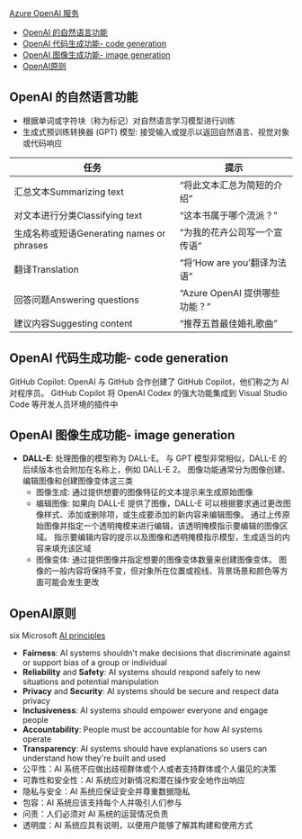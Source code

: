 [Azure OpenAI 服务](#top)

- [OpenAI 的自然语言功能](#openai-的自然语言功能)
- [OpenAI 代码生成功能- code generation](#openai-代码生成功能--code-generation)
- [OpenAI 图像生成功能- image generation](#openai-图像生成功能--image-generation)
- [OpenAI原则](#openai原则)

## OpenAI 的自然语言功能

- 根据单词或字符块（称为标记）对自然语言学习模型进行训练
- 生成式预训练转换器 (GPT) 模型: 接受输入或提示以返回自然语言、视觉对象或代码响应

|任务 |提示 |
|---|---|
|汇总文本Summarizing text|	“将此文本汇总为简短的介绍”|
|对文本进行分类Classifying text	|“这本书属于哪个流派？”|
|生成名称或短语Generating names or phrases	|“为我的花卉公司写一个宣传语”|
|翻译Translation|	“将‘How are you’翻译为法语”|
|回答问题Answering questions|	“Azure OpenAI 提供哪些功能？”|
|建议内容Suggesting content|	“推荐五首最佳婚礼歌曲”|

## OpenAI 代码生成功能- code generation

GitHub Copilot: OpenAI 与 GitHub 合作创建了 GitHub Copilot，他们称之为 AI 对程序员。 GitHub Copilot 将 OpenAI Codex 的强大功能集成到 Visual Studio Code 等开发人员环境的插件中

## OpenAI 图像生成功能- image generation

- **DALL-E**: 处理图像的模型称为 DALL-E。 与 GPT 模型非常相似，DALL-E 的后续版本也会附加在名称上，例如 DALL-E 2。 图像功能通常分为图像创建、编辑图像和创建图像变体这三类
  - 图像生成: 通过提供想要的图像特征的文本提示来生成原始图像
  - 编辑图像: 如果向 DALL-E 提供了图像，DALL-E 可以根据要求通过更改图像样式、添加或删除项，或生成要添加的新内容来编辑图像。 通过上传原始图像并指定一个透明掩模来进行编辑，该透明掩模指示要编辑的图像区域。 指示要编辑内容的提示以及图像和透明掩模指示模型，生成适当的内容来填充该区域
  - 图像变体: 通过提供图像并指定想要的图像变体数量来创建图像变体。 图像的一般内容将保持不变，但对象所在位置或视线、背景场景和颜色等方面可能会发生更改

## OpenAI原则

six Microsoft [AI principles](https://learn.microsoft.com/zh-cn/azure/machine-learning/concept-responsible-ai)

- **Fairness**: AI systems shouldn't make decisions that discriminate against or support bias of a group or individual
- **Reliability** and **Safety**: AI systems should respond safely to new situations and potential manipulation
- **Privacy** and **Security**: AI systems should be secure and respect data privacy
- **Inclusiveness**: AI systems should empower everyone and engage people
- **Accountability**: People must be accountable for how AI systems operate
- **Transparency**: AI systems should have explanations so users can understand how they're built and used
- 公平性：AI 系统不应做出歧视群体或个人或者支持群体或个人偏见的决策
- 可靠性和安全性：AI 系统应对新情况和潜在操作安全地作出响应
- 隐私与安全：AI 系统应保证安全并尊重数据隐私
- 包容：AI 系统应该支持每个人并吸引人们参与
- 问责：人们必须对 AI 系统的运营情况负责
- 透明度：AI 系统应具有说明，以便用户能够了解其构建和使用方式
